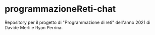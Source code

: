 # programmazioneReti-chat
Repository per il progetto di "Programmazione di reti" dell'anno 2021 di Davide Merli e Ryan Perrina.
